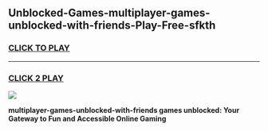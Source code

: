
## Unblocked-Games-multiplayer-games-unblocked-with-friends-Play-Free-sfkth
<h3>
<a href="https://premium76.site?title=multiplayer-games-unblocked-with-friends&ref=18A1">CLICK TO PLAY</a></h3>
<hr>

<h3>
<a href="https://premium76.site?title=multiplayer-games-unblocked-with-friends&ref=18A1">CLICK 2 PLAY</a>
  
</h3>

<a href="https://premium76.site?title=multiplayer-games-unblocked-with-friends&ref=18A1"><img src="https://clearcache.store/games.png"></a>


**multiplayer-games-unblocked-with-friends games unblocked: Your Gateway to Fun and Accessible Online Gaming**
